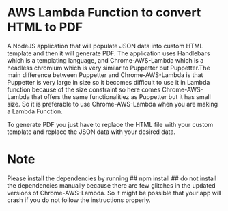 # AWS Lambda Function to convert HTML to PDF

A NodeJS application that will populate JSON data into custom HTML template and then it will generate PDF. The application uses Handlebars which is a templating language,
and Chrome-AWS-Lambda which is a headless chromium which is very similar to Puppetter but Puppetter.The main difference between Puppetter and Chrome-AWS-Lambda is that Puppetter is very large in size so it becomes difficult to use it in Lambda function because of the size constraint so here comes Chrome-AWS-Lambda that offers the same functionalitiez as Puppetter but it has small size. So it is preferable to use Chrome-AWS-Lambda when you are making a Lambda Function.

To generate PDF you just have to replace the HTML file with your custom template and replace the JSON data with your desired data.

# Note #
Please install the dependencies by running ## npm install ## do not install the dependencies manually because there are few glitches in the updated versions of Chrome-AWS-Lambda. So it might be possible that your app will crash if you do not follow the instructions properly.
